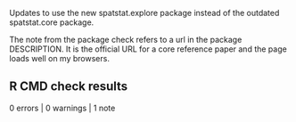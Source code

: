 Updates to use the new spatstat.explore package instead of the outdated spatstat.core package.

The note from the package check refers to a url in the package DESCRIPTION. It is the official URL for a core reference paper and the page loads well on my browsers.

## R CMD check results

0 errors | 0 warnings | 1 note

